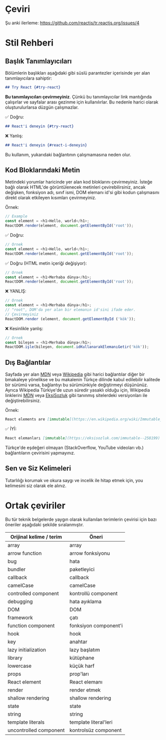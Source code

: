 # Çeviri

Şu anki ilerleme: https://github.com/reactjs/tr.reactjs.org/issues/4

# Stil Rehberi

## Başlık Tanımlayıcıları

Bölümlerin başlıkları aşağıdaki gibi süslü parantezler içerisinde yer alan tanımlayıcılara sahiptir:

```md
## Try React {#try-react}
```

**Bu tanımlayıcıları çevirmeyiniz**. Çünkü bu tanımlayıcılar link mantığında çalışırlar ve sayfalar arası gezinme için kullanılırlar. Bu nedenle harici olarak oluşturulurlarsa düzgün çalışmazlar. 

✅ Doğru:

```md
## React'i deneyin {#try-react}
```

❌ Yanlış:

```md
## React'i deneyin {#react-i-deneyin}
```

Bu kullanım, yukarıdaki bağlantının çalışmamasına neden olur.

## Kod Bloklarındaki Metin

Metindeki yorumlar haricinde yer alan kod bloklarını çevirmeyiniz. İsteğe bağlı olarak HTML'de görüntülenecek metinleri çevirebilirsiniz, ancak değişken, fonksiyon adı, sınıf ismi, DOM elemanı id'si gibi kodun çalışmasını direkt olarak etkileyen kısımları çevirmeyiniz. 

Örnek:
```js
// Example
const element = <h1>Hello, world</h1>;
ReactDOM.render(element, document.getElementById('root'));
```

✅ Doğru:

```js
// Örnek
const element = <h1>Hello, world</h1>;
ReactDOM.render(element, document.getElementById('root'));
```

✅ Doğru (HTML metin içeriği değişiyor):

```js
// Örnek
const element = <h1>Merhaba dünya</h1>;
ReactDOM.render(element, document.getElementById('root'));
```

❌ YANLIŞ:

```js
// Örnek
const element = <h1>Merhaba dünya</h1>;
// "root", DOM'da yer alan bir elemanın id'sini ifade eder.
// Çevirmeyiniz
ReactDOM.render (element, document.getElementById ('kök'));
```

❌ Kesinlikle yanlış:

```js
// Örnek
const bileşen = <h1>Merhaba dünya</h1>;
ReactDOM.işle(bileşen, document.idKullanarakElemanıGetir('kök'));
```

## Dış Bağlantılar

Sayfada yer alan [MDN] veya [Wikipedia] gibi harici bağlantılar diğer bir bmakaleye yönelikse ve bu makalenin Türkçe dilinde kabul edilebilir kalitede bir sürümü varsa, bağlantıyı bu sürümünkiyle değiştirmeyi düşününüz. Ayrıca Wikipedia Türkiye'de uzun süredir yasaklı olduğu için, Wikipedia linklerini [MDN] veya [EksiSozluk] gibi tanınmış sitelerdeki versiyonları ile değiştirebilirsiniz.

[MDN]: https://developer.mozilla.org/en-US/
[Wikipedia]: https://en.wikipedia.org/wiki/Main_Page
[EksiSozluk]: https://eksisozluk.com/

Örnek:

```md
React elements are [immutable](https://en.wikipedia.org/wiki/Immutable_object).
```

✅ İYİ:

```md
React elemanları [immutable](https://eksisozluk.com/immutable--258199)'dır.
```

Türkçe'de eşdeğeri olmayan (StackOverflow, YouTube videoları vb.) bağlantıların çevirisini yapmayınız.

## Sen ve Siz Kelimeleri

Tutarlılığı korumak ve okura saygı ve incelik ile hitap etmek için, you kelimesini siz olarak ele alınız.

# Ortak çeviriler

Bu tür teknik belgelerde yaygın olarak kullanılan terimlerin çevirisi için bazı öneriler aşağıdaki şekilde sıralanmıştır.

| Orijinal kelime / terim | Öneri |
| ------------------------- | ---------- |
| array              		| array |
| arrow function 			| arrow fonksiyonu |
| bug 						| hata |
| bundler 					| paketleyici |
| callback 					| callback |
| camelCase 				| camelCase |
| controlled component 		| kontrollü component |
| debugging 				| hata ayıklama |
| DOM 						| DOM |
| framework 				| çatı |
| function component 		| fonksiyon component'i |
| hook 						| hook |
| key 						| anahtar |
| lazy initialization 		| lazy başlatım |
| library 					| kütüphane |
| lowercase 				| küçük harf |
| props 					| prop'ları |
| React element 			| React elemanı |
| render 					| render etmek |
| shallow rendering 		| shallow rendering |
| state 					| state |
| string 					| string |
| template literals 		| template literal'leri |
| uncontrolled component 	| kontrolsüz component |